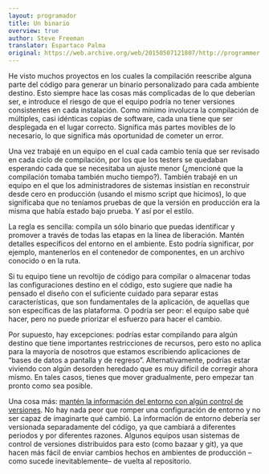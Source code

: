 ```yaml
---
layout: programador
title: Un binario
overview: true
author: Steve Freeman
translator: Espartaco Palma
original: https://web.archive.org/web/20150507121807/http://programmer.97things.oreilly.com/wiki/index.php/One_Binary
---
```


He visto muchos proyectos en los cuales la compilación reescribe alguna
parte del código para generar un binario personalizado para cada
ambiente destino. Esto siempre hace las cosas más complicadas de lo que
deberían ser, e introduce el riesgo de que el equipo podría no tener
versiones consistentes en cada instalación. Como mínimo involucra la
compilación de múltiples, casi idénticas copias de software, cada una
tiene que ser desplegada en el lugar correcto. Significa más partes
movibles de lo necesario, lo que significa más oportunidad de cometer un
error.

Una vez trabajé en un equipo en el cual cada cambio tenía que ser
revisado en cada ciclo de compilación, por los que los testers se
quedaban esperando cada que se necesitaba un ajuste menor (¿mencioné que
la compilación tomaba también mucho tiempo?). También trabajé en un
equipo en el que los administradores de sistemas insistían en
reconstruir desde cero en producción (usando el mismo script que
hicimos), lo que significaba que no teníamos pruebas de que la versión
en producción era la misma que había estado bajo prueba. Y así por el
estilo.

La regla es sencilla: compila un sólo binario que puedas identificar y
promover a través de todas las etapas en la línea de liberación. Mantén
detalles específicos del entorno en el ambiente. Esto podría significar,
por ejemplo, mantenerlos en el contenedor de componentes, en un archivo
conocido o en la ruta.

Si tu equipo tiene un revoltijo de código para compilar o almacenar
todas las configuraciones destino en el código, esto sugiere que nadie
ha pensado el diseño con el suficiente cuidado para separar estas
características, que son fundamentales de la aplicación, de aquellas que
son específicas de las plataforma. O podría ser peor: el equipo sabe qué
hacer, pero no puede priorizar el esfuerzo para hacer el cambio.

Por supuesto, hay excepciones: podrías estar compilando para algún
destino que tiene importantes restricciones de recursos, pero esto no
aplica para la mayoría de nosotros que estamos escribiendo aplicaciones
de “bases de datos a pantalla y de regreso”. Alternativamente, podrías
estar viviendo con algún desorden heredado que es muy difícil de
corregir ahora mismo. En tales casos, tienes que mover gradualmente,
pero empezar tan pronto como sea posible.

Una cosa más: [mantén la información del entorno con algún control de
versiones](pon-todo-bajo-control-de-versiones). No hay nada peor que
romper una configuración de entorno y no ser capaz de imaginarte qué
cambió. La información de entorno debería ser versionada separadamente
del código, ya que cambiará a diferentes periodos y por diferentes
razones. Algunos equipos usan sistemas de control de versiones
distribuidos para esto (como bazaar y git), ya que hacen más fácil de
enviar cambios hechos en ambientes de producción –como sucede
inevitablemente– de vuelta al repositorio.
